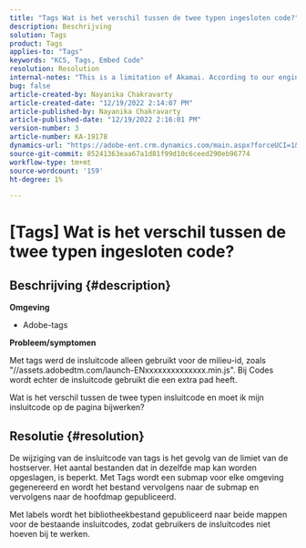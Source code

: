 ```yaml
---
title: "Tags Wat is het verschil tussen de twee typen ingesloten code?"
description: Beschrijving
solution: Tags
product: Tags
applies-to: "Tags"
keywords: "KCS, Tags, Embed Code"
resolution: Resolution
internal-notes: "This is a limitation of Akamai. According to our engineer."
bug: false
article-created-by: Nayanika Chakravarty
article-created-date: "12/19/2022 2:14:07 PM"
article-published-by: Nayanika Chakravarty
article-published-date: "12/19/2022 2:16:01 PM"
version-number: 3
article-number: KA-19178
dynamics-url: "https://adobe-ent.crm.dynamics.com/main.aspx?forceUCI=1&pagetype=entityrecord&etn=knowledgearticle&id=208daf63-a77f-ed11-81ac-6045bd006079"
source-git-commit: 85241363eaa67a1d81f99d10c6ceed290eb96774
workflow-type: tm+mt
source-wordcount: '159'
ht-degree: 1%

---
```


# [Tags] Wat is het verschil tussen de twee typen ingesloten code?

## Beschrijving {#description}


<b>Omgeving</b>

- Adobe-tags

<b>Probleem/symptomen</b>

Met tags werd de insluitcode alleen gebruikt voor de milieu-id, zoals &quot;//assets.adobedtm.com/launch-ENxxxxxxxxxxxxxx.min.js&quot;. Bij Codes wordt echter de insluitcode gebruikt die een extra pad heeft.

Wat is het verschil tussen de twee typen insluitcode en moet ik mijn insluitcode op de pagina bijwerken?


## Resolutie {#resolution}


De wijziging van de insluitcode van tags is het gevolg van de limiet van de hostserver. Het aantal bestanden dat in dezelfde map kan worden opgeslagen, is beperkt. Met Tags wordt een submap voor elke omgeving gegenereerd en wordt het bestand vervolgens naar de submap en vervolgens naar de hoofdmap gepubliceerd.

Met labels wordt het bibliotheekbestand gepubliceerd naar beide mappen voor de bestaande insluitcodes, zodat gebruikers de insluitcodes niet hoeven bij te werken.


